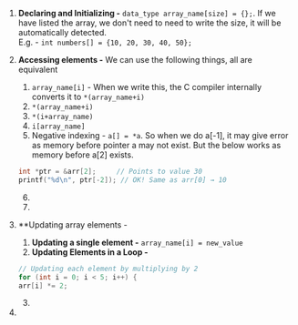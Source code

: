1. **Declaring and Initializing -** `data_type array_name[size] = {};`. If we have listed the array, we don't need to need to write the size, it will be automatically detected.  
	E.g. - `int numbers[] = {10, 20, 30, 40, 50};`
2. **Accessing elements -** We can use the following things, all are equivalent
	1. `array_name[i]` - When we write this, the C compiler internally converts it to `*(array_name+i)`
	2. `*(array_name+i)`
	3. `*(i+array_name)`
	4. `i[array_name]`
	5. Negative indexing - `a[] = *a`. So when we do a[-1], it may give error as memory before pointer a may not exist. But the below works as memory before a[2] exists. 
	```c
	int *ptr = &arr[2];     // Points to value 30
	printf("%d\n", ptr[-2]); // OK! Same as arr[0] → 10
	```
	6. 
 	7.  
4. **Updating array elements - 
	1. **Updating a single element -** `array_name[i] = new_value`
	2. **Updating Elements in a Loop -** 
	```c
	// Updating each element by multiplying by 2 
	for (int i = 0; i < 5; i++) { 
	arr[i] *= 2;
	```

	3. 
4. 
